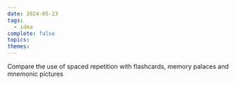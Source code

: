 ```yaml
---
date: 2024-05-23
tags:
  - idea
complete: false
topics: 
themes: 
---
```

Compare the use of spaced repetition with flashcards, memory palaces and mnemonic pictures 